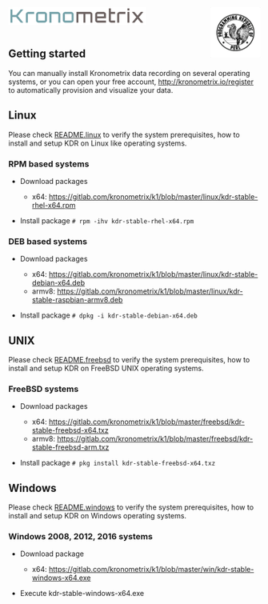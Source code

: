 <img src="/docs/img/k-logo.png" align="left" height="35" width="275" />
<img src="/docs/img/perl_logo.png" align="right" height="100" width="100" />
<br/><br/>
<br/>

## Getting started

You can manually install Kronometrix data recording on several 
operating systems, or you can open your free account, 
http://kronometrix.io/register to automatically provision and visualize 
your data. 

## Linux

Please check [README.linux](https://gitlab.com/kronometrix/recording/blob/master/README.linux)
to verify the system prerequisites, how to install and setup KDR on Linux like operating systems.

### RPM based systems

  * Download packages 
    * x64: https://gitlab.com/kronometrix/k1/blob/master/linux/kdr-stable-rhel-x64.rpm
        
  * Install package ```# rpm -ihv kdr-stable-rhel-x64.rpm``` 
  
### DEB based systems

  * Download packages
    * x64: https://gitlab.com/kronometrix/k1/blob/master/linux/kdr-stable-debian-x64.deb
    * armv8: https://gitlab.com/kronometrix/k1/blob/master/linux/kdr-stable-raspbian-armv8.deb
    
* Install package ```# dpkg -i kdr-stable-debian-x64.deb``` 

## UNIX

Please check [README.freebsd](https://gitlab.com/kronometrix/recording/blob/master/README.freebsd)
to verify the system prerequisites, how to install and setup KDR on FreeBSD UNIX operating systems.

### FreeBSD systems

  * Download packages
    * x64: https://gitlab.com/kronometrix/k1/blob/master/freebsd/kdr-stable-freebsd-x64.txz
    * armv8: https://gitlab.com/kronometrix/k1/blob/master/freebsd/kdr-stable-freebsd-arm.txz
    
  * Install package ```# pkg install kdr-stable-freebsd-x64.txz``` 

## Windows

Please check [README.windows](https://gitlab.com/kronometrix/recording/blob/master/README.windows)
to verify the system prerequisites, how to install and setup KDR on Windows operating systems.

### Windows 2008, 2012, 2016 systems

  * Download package
    * x64: https://gitlab.com/kronometrix/k1/blob/master/win/kdr-stable-windows-x64.exe

* Execute kdr-stable-windows-x64.exe

